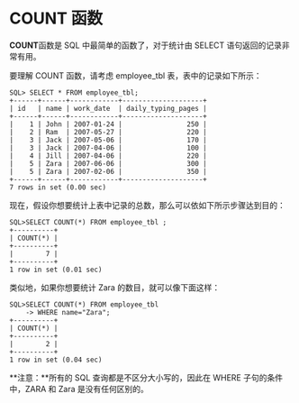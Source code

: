 # COUNT 函数 #

**COUNT**函数是 SQL 中最简单的函数了，对于统计由 SELECT 语句返回的记录非常有用。

要理解 COUNT 函数，请考虑  employee_tbl 表，表中的记录如下所示：

	SQL> SELECT * FROM employee_tbl;
	+------+------+------------+--------------------+
	| id   | name | work_date  | daily_typing_pages |
	+------+------+------------+--------------------+
	|    1 | John | 2007-01-24 |                250 |
	|    2 | Ram  | 2007-05-27 |                220 |
	|    3 | Jack | 2007-05-06 |                170 |
	|    3 | Jack | 2007-04-06 |                100 |
	|    4 | Jill | 2007-04-06 |                220 |
	|    5 | Zara | 2007-06-06 |                300 |
	|    5 | Zara | 2007-02-06 |                350 |
	+------+------+------------+--------------------+
	7 rows in set (0.00 sec)

现在，假设你想要统计上表中记录的总数，那么可以依如下所示步骤达到目的：

	SQL>SELECT COUNT(*) FROM employee_tbl ;
	+----------+
	| COUNT(*) |
	+----------+
	|        7 |
	+----------+
	1 row in set (0.01 sec)

类似地，如果你想要统计 Zara 的数目，就可以像下面这样：

	SQL>SELECT COUNT(*) FROM employee_tbl
	    -> WHERE name="Zara";
	+----------+
	| COUNT(*) |
	+----------+
	|        2 |
	+----------+
	1 row in set (0.04 sec)

**注意：**所有的 SQL 查询都是不区分大小写的，因此在 WHERE 子句的条件中，ZARA 和 Zara 是没有任何区别的。
